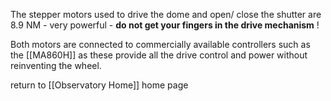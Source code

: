 The stepper motors used to drive the dome and open/ close the shutter are 8.9 NM - very powerful - **do not get your fingers in the drive mechanism** !

Both motors are connected to commercially available controllers such as the [[MA860H]] as these provide all the drive control and power without reinventing the wheel.





return to [[Observatory Home]] home page
